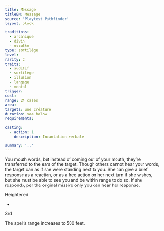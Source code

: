 ```yaml
---
title: Message
titleEN: Message
source: 'Playtest Pathfinder'
layout: block

traditions:
  - arcanique
  - divin
  - occulte
type: sortilège
level: 
rarity: C
traits:
  - auditif
  - sortilège
  - illusion
  - langage
  - mental
trigger: 
cost: 
range: 24 cases
area: 
targets: une créature
duration: see below
requirements: 

casting:
  - action: 1
    description: Incantation verbale

summary: '..'
---
```

You mouth words, but instead of coming out of your mouth, they’re transferred to the ears of the target. Though others cannot hear your words, the target can as if she were standing next to you. She can give a brief response as a reaction, or as a free action on her next turn if she wishes, but she must be able to see you and be within range to do so. If she responds, per the original missive only you can hear her response.

Heightened

-

3rd

The spell’s range increases to 500 feet.